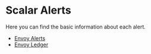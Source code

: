 # Scalar Alerts

Here you can find the basic information about each alert.

* [Envoy Alerts](./EnvoyAlerts.md)
* [Envoy Ledger](./EnvoyLedger.md)
